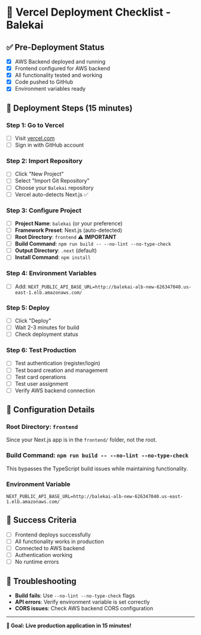 # 🚀 Vercel Deployment Checklist - Balekai

## ✅ **Pre-Deployment Status**
- [x] AWS Backend deployed and running
- [x] Frontend configured for AWS backend
- [x] All functionality tested and working
- [x] Code pushed to GitHub
- [x] Environment variables ready

## 🎯 **Deployment Steps (15 minutes)**

### **Step 1: Go to Vercel**
- [ ] Visit [vercel.com](https://vercel.com)
- [ ] Sign in with GitHub account

### **Step 2: Import Repository**
- [ ] Click "New Project"
- [ ] Select "Import Git Repository"
- [ ] Choose your `Balekai` repository
- [ ] Vercel auto-detects Next.js ✅

### **Step 3: Configure Project**
- [ ] **Project Name**: `balekai` (or your preference)
- [ ] **Framework Preset**: Next.js (auto-detected)
- [ ] **Root Directory**: `frontend` ⚠️ **IMPORTANT**
- [ ] **Build Command**: `npm run build -- --no-lint --no-type-check`
- [ ] **Output Directory**: `.next` (default)
- [ ] **Install Command**: `npm install`

### **Step 4: Environment Variables**
- [ ] Add: `NEXT_PUBLIC_API_BASE_URL=http://balekai-alb-new-626347040.us-east-1.elb.amazonaws.com/`

### **Step 5: Deploy**
- [ ] Click "Deploy"
- [ ] Wait 2-3 minutes for build
- [ ] Check deployment status

### **Step 6: Test Production**
- [ ] Test authentication (register/login)
- [ ] Test board creation and management
- [ ] Test card operations
- [ ] Test user assignment
- [ ] Verify AWS backend connection

## 🔧 **Configuration Details**

### **Root Directory: `frontend`**
Since your Next.js app is in the `frontend/` folder, not the root.

### **Build Command: `npm run build -- --no-lint --no-type-check`**
This bypasses the TypeScript build issues while maintaining functionality.

### **Environment Variable**
```
NEXT_PUBLIC_API_BASE_URL=http://balekai-alb-new-626347040.us-east-1.elb.amazonaws.com/
```

## 🎉 **Success Criteria**
- [ ] Frontend deploys successfully
- [ ] All functionality works in production
- [ ] Connected to AWS backend
- [ ] Authentication working
- [ ] No runtime errors

## 🚨 **Troubleshooting**
- **Build fails**: Use `--no-lint --no-type-check` flags
- **API errors**: Verify environment variable is set correctly
- **CORS issues**: Check AWS backend CORS configuration

---

**🎯 Goal: Live production application in 15 minutes!**
